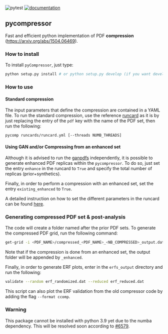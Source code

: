 ![pytest](https://github.com/N3PDF/pycompressor/workflows/pytest/badge.svg)
[![documentation](https://github.com/N3PDF/pycompressor/workflows/docs/badge.svg)](https://n3pdf.github.io/pycompressor/)

## pycompressor

Fast and efficient python implementation of PDF **compression** (https://arxiv.org/abs/1504.06469). 

### How to install

To install `pyCompressor`, just type:
```bash
python setup.py install # or python setup.py develop (if you want development mode)
```

### How to use

#### Standard compression

The input parameters that define the compression are contained in a YAML file. To run the standard compression,
use the reference [runcard](https://github.com/N3PDF/pycompressor/blob/master/runcards/runcard.yml) as it is by 
just replacing the entry of the `pdf` key with the name of the PDF set, then run the following:
```bash
pycomp runcards/runcard.yml [--threads NUMB_THREADS]
```

#### Using GAN and/or Compressing from an enhanced set

Although it is advised to run the [ganpdfs](https://github.com/N3PDF/ganpdfs) independently, it is possible
to generate enhanced PDF replicas within the `pycompressor`. To do so, just set the entry `enhance` in the
runcard to `True` and specify the total number of replicas (prior+synthetics).

Finally, in  order to perform a compression with an enhanced set, set the entry `existing_enhanced` to `True`.

A detailed instruction on how to set the different parameters in the runcard can be found 
[here](https://n3pdf.github.io/pycompressor/howto/howto.html).

### Generating compressed PDF set & post-analysis

The code will create a folder named after the prior PDF sets. To generate the
compressed PDF grid, run the following command:
```bash
get-grid -i <PDF_NAME>/compressed_<PDF_NAME>_<NB_COMPRESSED>_output.dat
```
Note that if the compression is done from an enhanced set, the output folder will be appended by `_enhanced`.

Finally, in order to generate ERF plots, enter in the `erfs_output` directory and run the following:
```bash
validate --random erf_randomized.dat --reduced erf_reduced.dat
``` 
This script can also plot the ERF validation from the old compressor code by adding the flag
`--format ccomp`.

### Warning

This package cannot be installed with python 3.9 yet due to the numba dependency. This will be resolved
soon according to [#6579](https://github.com/numba/numba/pull/6579).
